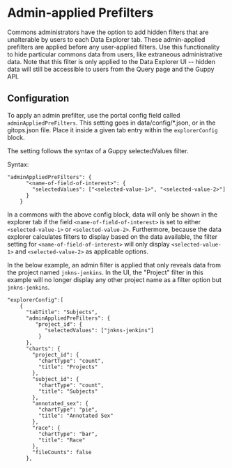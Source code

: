 # Admin-applied Prefilters

Commons administrators have the option to add hidden filters that are unalterable by users to each Data Explorer tab. These admin-applied prefilters are applied before any user-applied filters. Use this functionality to hide particular commons data from users, like extraneous administrative data. Note that this filter is only applied to the Data Explorer UI -- hidden data will still be accessible to users from the Query page and the Guppy API.

## Configuration

To apply an admin prefilter, use the portal config field called `adminAppliedPreFilters`. This setting goes in data/config/*.json, or in the gitops.json file. Place it inside a given tab entry within the `explorerConfig` block.

The setting follows the syntax of a Guppy selectedValues filter.

Syntax:
```
"adminAppliedPreFilters": {
      "<name-of-field-of-interest>": { 
        "selectedValues": ["<selected-value-1>", "<selected-value-2>"]
      }
    }
```

In a commons with the above config block, data will only be shown in the explorer tab if the field `<name-of-field-of-interest>` is set to either `<selected-value-1>` or `<selected-value-2>`. Furthermore, because the data explorer calculates filters to display based on the data available, the filter setting for `<name-of-field-of-interest>` will only display `<selected-value-1>` and `<selected-value-2>` as applicable options.


In the below example, an admin filter is applied that only reveals data from the project named `jnkns-jenkins`. In the UI, the "Project" filter in this example will no longer display any other project name as a filter option but `jnkns-jenkins`.

```
"explorerConfig":[
    {
      "tabTitle": "Subjects",
      "adminAppliedPreFilters": {
         "project_id": { 
            "selectedValues": ["jnkns-jenkins"]
          }
      },
      "charts": {
        "project_id": {
          "chartType": "count",
          "title": "Projects"
        },
        "subject_id": {
          "chartType": "count",
          "title": "Subjects"
        },
        "annotated_sex": {
          "chartType": "pie",
          "title": "Annotated Sex"
        },
        "race": {
          "chartType": "bar",
          "title": "Race"
        },
        "fileCounts": false
      },
```
